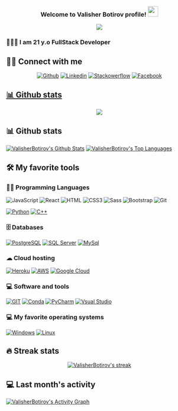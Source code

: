 <h3 align="center">
    Welcome to Valisher Botirov profile!
    <img src="https://media.giphy.com/media/hvRJCLFzcasrR4ia7z/giphy.gif" width="28">
</h3>
<!--ANIMATED WELCOME TEXT -->
<p align="center">
    <a href="https://github.com/ValisherBotirov/readme-typing-svg">
        <img
                src="https://readme-typing-svg.herokuapp.com/?lines=Software%20Engineer;More%20than%20a%20year%20of%20experience;Always%20learning%20new%20things;%20A%20Self-confidence%20and%20self-motivated&center=true&width=380&height=45"></a>
</p>

### 👨🏻‍💻 I am 21 y.o FullStack Developer

## 🙋‍♂️ Connect with me

<!-- Badges template - https://github.com/ValisherBotirov -->
<p align="center">
    <a href="https://github.com/ValisherBotirov">
        <img alt="Github"
             src="https://img.shields.io/badge/GitHub-100000?style=for-the-badge&logo=github&logoColor=white"></a>
    <a href="https://www.linkedin.com/in/valisher-botirov-1a8a49232//">
        <img alt="Linkedin"
             src="https://img.shields.io/badge/LinkedIn-0077B5?style=for-the-badge&logo=linkedin&logoColor=white"></a>
    <a href="https://stackoverflow.com/users/18722292/valisher-botirov">
        <img alt="Stackowerflow"
             src="https://img.shields.io/badge/Stack_Overflow-FE7A16?style=for-the-badge&logo=stack-overflow&logoColor=white"></a>
    <a href="https://www.facebook.com/profile.php?id=100072583474829">
        <img alt="Facebook"
             src="https://img.shields.io/badge/Facebook-1877F2?style=for-the-badge&logo=facebook&logoColor=white"></a>
    <a href="https://www.facebook.com/profile.php?id=100068970307814">
</p>

## 📊 Github stats
<p align = "center"><a align="center" href="https://github.com/ryo-ma/github-profile-trophy">
    <img src="https://github-profile-trophy.vercel.app/?username=ValisherBotirov&theme=monokai&column=8&no-frame=true&no-bg=true">
  </a></p>

## 📊 Github stats
<p><a align="center" href="https://github-readme-stats.vercel.app/api?username=ValisherBotirov&show_icons=true&count_private=true&theme=react&hide_border=true&bg_color=1F222E&title_color=F85D7F&icon_color=F8D866"><img alt="ValisherBotirov's Github Stats"src="https://github-readme-stats.vercel.app/api?username=ValisherBotirov&show_icons=true&count_private=true&theme=react&hide_border=true&bg_color=1F222E&title_color=F85D7F&icon_color=F8D866" /></a>
  <a align="center" href="https://denvercoder1-github-readme-stats.vercel.app/api/top-langs/?username=ValisherBotirov&langs_count=8&layout=compact&theme=react&hide_border=true&bg_color=1F222E&title_color=F85D7F&icon_color=F8D866">
    <img alt="ValisherBotirov's Top Languages" src="https://denvercoder1-github-readme-stats.vercel.app/api/top-langs/?username=ValisherBotirov&langs_count=8&layout=compact&theme=react&hide_border=true&bg_color=1F222E&title_color=F85D7F&icon_color=F8D866" /></a>
</p>

## 🛠️ My favorite tools

### 👨‍💻 Programming Languages

![JavaScript](https://img.shields.io/badge/-JavaScript-082032?style=for-the-badge&logo=JavaScript&logoColor=#FEC260)
![React](https://img.shields.io/badge/-React-082032?style=for-the-badge&logo=React&logoColor=#61DAFB)
![HTML](https://img.shields.io/badge/-HTML5-082032?style=for-the-badge&logo=HTML5&logoColor=#185ADB)
![CSS3](https://img.shields.io/badge/-CSS3-082032?style=for-the-badge&logo=CSS3&logoColor=1572B6)
![Sass](https://img.shields.io/badge/-Sass-082032?style=for-the-badge&logo=Sass&logoColor=CC6699)
![Bootstrap](https://img.shields.io/badge/-Bootstrap-082032?style=for-the-badge&logo=Bootstrap&logoColor=#7952B3)
![Git](https://img.shields.io/badge/-Git-082032?style=for-the-badge&logo=Git&logoColor=#F05032)



<p><a href="#">
        <img alt="Python"
             src="https://img.shields.io/badge/Python-ED8B00?style=for-the-badge&logo=python&logoColor=white"/></a>
    <a href="#">
        <img alt="C++"
             src="https://img.shields.io/badge/Cpp-ED8B00?style=for-the-badge&logo=Cpp&logoColor=white"/></a>
</p>

### 🗄️ Databases

<p>
    <a href="#">
        <img alt="PostgreSQL"
             src="https://img.shields.io/badge/PostgreSQL-316192?style=for-the-badge&logo=postgresql&logoColor=white"/></a>
    <a href="#">
        <img alt="SQL Server"
             src="https://img.shields.io/badge/SQL-07405E?style=for-the-badge&logo=sql&logoColor=white"/></a>
    <a href="#">
        <img alt="MySql"
             src="https://img.shields.io/badge/MySql-F80000?style=for-the-badge&logo=mysql&logoColor=black"/></a>
</p>

### ☁ Cloud hosting

<p>
    <a href="#">
        <img alt="Heroku"
             src="https://img.shields.io/badge/heroku-%23430098.svg?style=for-the-badge&logo=heroku&logoColor=white"/></a>
    <a href="#">
        <img alt="AWS"
             src="https://img.shields.io/badge/AWS-0080FF?style=for-the-badge&logo=AWS&logoColor=white"></a>
    <a href="#">
        <img alt="Google Cloud"
             src="https://img.shields.io/badge/Google_Cloud-4285F4?style=for-the-badge&logo=google-cloud&logoColor=white"></a>
    <a href="#"><img alt="" src=""></a>
    <a href="#"><img alt="" src=""></a>
    <a href="#"><img alt="" src=""></a>
    <a href="#"><img alt="" src=""></a>
</p>

### 💻 Software and tools

<p><a href="#">
        <img alt="GIT"
             src="https://img.shields.io/badge/Git-F05032?style=for-the-badge&logo=git&logoColor=white"></a>
    <a href="#">
        <img alt="Conda"
             src="https://img.shields.io/badge/conda-342B029.svg?&style=for-the-badge&logo=anaconda&logoColor=white"></a>
    <a href="#">
        <img alt="PyCharm"
             src="https://img.shields.io/badge/pycharm-143?style=for-the-badge&logo=pycharm&logoColor=black&color=black&labelColor=green"></a>
    <a href="#">
        <img alt="Vsual Studio"
             src="https://img.shields.io/badge/Visual%20Studio-143?style=for-the-badge&logo=Visual%20Studio&logoColor=black&color=black&labelColor=yellow"></a>
    <!-- <a href="#">
        <img alt="Postman"
             src="https://img.shields.io/badge/Postman-FF6C37?style=for-the-badge&logo=Postman&logoColor=white"></a> -->
    <a href="#"><img alt="" src=""></a>
    <a href="#"><img alt="" src=""></a>
    <a href="#"><img alt="" src=""></a>
    <a href="#"><img alt="" src=""></a>
</p>

### 💻 My favorite operating systems

<p> <a href="#"><img alt="Windows"
                     src="https://img.shields.io/badge/Windows-0078D6?style=for-the-badge&logo=windows&logoColor=white"></a>
    <a href="#"><img alt="Linux"
                     src="https://img.shields.io/badge/Linux-FCC624?style=for-the-badge&logo=linux&logoColor=black"></a></p>

## 🔥 Streak stats
<p align="center">
  <a href="#">
    <img title="🔥 Streak stats" alt="ValisherBotirov's streak" src="https://github-readme-streak-stats.herokuapp.com/?user=ValisherBotirov&theme=monokai-metallian&hide_border=true"/>
  </a>
</p>


## 💻 Last month's activity
<!-- https://github.com/clevercoderr/github-readme-activity-graph -->
<a href=""><img alt="ValisherBotirov's Activity Graph" src="https://activity-graph.herokuapp.com/graph?username=ValisherBotirov&bg_color=1F222E&color=F8D866&line=F85D7F&point=FFFFFF&hide_border=true" /></a>



